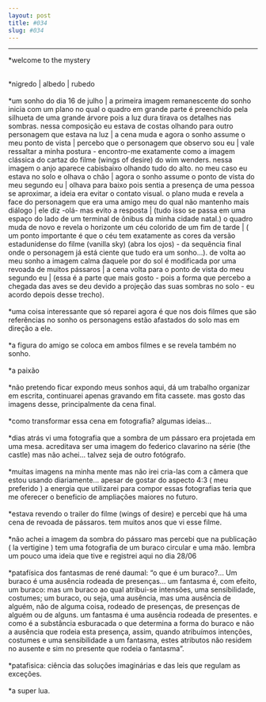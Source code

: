 ```yaml
---
layout: post
title: #034
slug: #034
---
```

---
<p class="description" style="text-align: justify;">
*welcome to the mystery
<br>
<br>

*nigredo | albedo | rubedo
<br>
<br>
*um sonho do dia 16 de julho | a primeira imagem remanescente do sonho inicia com um plano no qual o quadro em grande parte é preenchido pela silhueta de uma grande árvore pois a luz dura tirava os detalhes nas sombras. nessa composição eu estava de costas olhando para outro personagem que estava na luz | a cena muda e agora o sonho assume o meu ponto de vista | percebo que o personagem que observo sou eu | vale ressaltar a minha postura - encontro-me exatamente como a imagem clássica do cartaz do filme (wings of desire) do wim wenders. nessa imagem o anjo aparece cabisbaixo olhando tudo do alto. no meu caso eu estava no solo e olhava o chão | agora o sonho assume o ponto de vista do meu segundo eu |  olhava para baixo pois sentia a presença de uma pessoa se aproximar, a ideia era evitar o contato visual. o plano muda e revela a face do personagem que era uma amigo meu do qual não mantenho mais diálogo | ele diz -olá- mas evito a resposta | (tudo isso se passa em uma espaço do lado de um terminal de ônibus da minha cidade natal.) o quadro muda de novo e revela o horizonte um céu colorido de um fim de tarde | ( um ponto importante é que o céu tem exatamente as cores da versão estadunidense do filme (vanilla sky) (abra los ojos) - da sequência final onde o personagem já está ciente que tudo era um sonho...). de volta ao meu sonho a imagem calma daquele por do sol é modificada por uma revoada de muitos pássaros | a cena volta para o ponto de vista do meu segundo eu | (essa é a parte que mais gosto - pois a forma que percebo a chegada das aves se deu devido a projeção das suas sombras no solo - eu acordo depois desse trecho). 
<br>
<br>
*uma coisa interessante que só reparei agora é que nos dois filmes que são referências no sonho os personagens estão afastados do solo mas em direção a ele. 
<br>
<br>
*a figura do amigo se coloca em ambos filmes e se revela também no sonho.
<br>
<br>
*a paixão
<br>
<br>
*não pretendo ficar expondo meus sonhos aqui, dá um trabalho organizar em escrita, continuarei apenas gravando em fita cassete. mas gosto das imagens desse, principalmente da cena final.
<br>
<br>
*como transformar essa cena em fotografia? algumas ideias...
<br>
<br>
*dias atrás vi uma fotografia que a sombra de um pássaro era projetada em uma mesa. acreditava ser uma imagem do federico clavarino na série (the castle) mas não achei... talvez seja de outro fotógrafo.
<br>
<br>
*muitas imagens na minha mente mas não irei cria-las com a câmera que estou usando diariamente... apesar de gostar do aspecto 4:3 ( meu preferido ) a energia que utilizarei para compor essas fotografias teria que me oferecer o beneficio de ampliações maiores no futuro.
<br>
<br>
*estava revendo o trailer do filme (wings of desire) e percebi que há uma cena de revoada de pássaros. tem muitos anos que vi esse filme.
<br>
<br>
*não achei a imagem da sombra do pássaro mas percebi que na publicação ( la vertigine ) tem uma fotografia de um buraco circular e uma mão. lembra um pouco uma ideia que tive e registrei aqui no dia 28/06
<br>
<br>
*patafísica dos fantasmas de rené daumal: “o que é um buraco?... Um buraco é uma ausência rodeada de presenças... um fantasma é, com efeito, um buraco: mas um buraco ao qual atribui-se intensões, uma sensibilidade, costumes; um buraco, ou seja, uma ausência, mas uma ausência de alguém, não de alguma coisa, rodeado de presenças, de presenças de alguém ou de alguns. um fantasma é uma ausência rodeada de presentes. e como é a substância esburacada o que determina a forma do buraco e não a ausência que rodeia esta presença, assim, quando atribuímos intenções, costumes e uma sensibilidade a um fantasma, estes atributos não residem no ausente e sim no presente que rodeia o fantasma”.
<br>
<br>
*patafisica: ciência das soluções imaginárias e das leis que regulam as exceções.
<br>
<br>
*a super lua.
<br>
<br>
